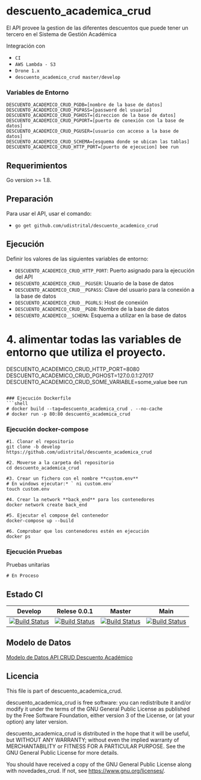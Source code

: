 
# descuento_academica_crud
El API provee la gestion de las diferentes descuentos que puede tener un tercero en el Sistema de Gestión Académica


Integración con

 - `CI`
 - `AWS Lambda - S3`
 - `Drone 1.x`
 - `descuento_academico_crud master/develop`


### Variables de Entorno
```shell
DESCUENTO_ACADEMICO_CRUD_PGDB=[nombre de la base de datos]
DESCUENTO_ACADEMICO_CRUD_PGPASS=[password del usuario]
DESCUENTO_ACADEMICO_CRUD_PGHOST=[direccion de la base de datos]
DESCUENTO_ACADEMICO_CRUD_PGPORT=[puerto de conexión con la base de datos]
DESCUENTO_ACADEMICO_CRUD_PGUSER=[usuario con acceso a la base de datos]
DESCUENTO_ACADEMICO_CRUD_SCHEMA=[esquema donde se ubican las tablas]
DESCUENTO_ACADEMICO_CRUD_HTTP_PORT=[puerto de ejecucion] bee run
```

## Requerimientos
Go version >= 1.8.


## Preparación
Para usar el API, usar el comando:

 - `go get github.com/udistrital/descuento_academico_crud`

## Ejecución
Definir los valores de las siguientes variables de entorno:

 - `DESCUENTO_ACADEMICO_CRUD_HTTP_PORT`: Puerto asignado para la ejecución del API
 - `DESCUENTO_ACADEMICO_CRUD__PGUSER`: Usuario de la base de datos
 - `DESCUENTO_ACADEMICO_CRUD__PGPASS`: Clave del usuario para la conexión a la base de datos  
 - `DESCUENTO_ACADEMICO_CRUD__PGURLS`: Host de conexión
 - `DESCUENTO_ACADEMICO_CRUD__PGDB`: Nombre de la base de datos
 - `DESCUENTO_ACADEMICO__SCHEMA`: Esquema a utilizar en la base de datos


# 4. alimentar todas las variables de entorno que utiliza el proyecto.
DESCUENTO_ACADEMICO_CRUD_HTTP_PORT=8080 DESCUENTO_ACADEMICO_CRUD_PGHOST=127.0.0.1:27017 DESCUENTO_ACADEMICO_CRUD_SOME_VARIABLE=some_value bee run
```

### Ejecución Dockerfile
```shell
# docker build --tag=descuento_academica_crud . --no-cache
# docker run -p 80:80 descuento_academica_crud
```

### Ejecución docker-compose
```shell
#1. Clonar el repositorio
git clone -b develop https://github.com/udistrital/descuento_academica_crud

#2. Moverse a la carpeta del repositorio
cd descuento_academica_crud

#3. Crear un fichero con el nombre **custom.env**
# En windows ejecutar:* ` ni custom.env`
touch custom.env

#4. Crear la network **back_end** para los contenedores
docker network create back_end

#5. Ejecutar el compose del contenedor
docker-compose up --build

#6. Comprobar que los contenedores estén en ejecución
docker ps
```

### Ejecución Pruebas

Pruebas unitarias
```shell
# En Proceso
```
## Estado CI

| Develop | Relese 0.0.1 | Master | Main |
| -- | -- | -- | -- |
| [![Build Status](https://hubci.portaloas.udistrital.edu.co/api/badges/udistrital/descuento_academico_crud/status.svg?ref=refs/heads/develop)](https://hubci.portaloas.udistrital.edu.co/udistrital/descuento_academico_crud) | [![Build Status](https://hubci.portaloas.udistrital.edu.co/api/badges/udistrital/descuento_academico_crud/status.svg?ref=refs/heads/release/0.0.1)](https://hubci.portaloas.udistrital.edu.co/udistrital/descuento_academico_crud) | [![Build Status](https://hubci.portaloas.udistrital.edu.co/api/badges/udistrital/descuento_academico_crud/status.svg)](https://hubci.portaloas.udistrital.edu.co/udistrital/descuento_academico_crud) | [![Build Status](https://hubci.portaloas.udistrital.edu.co/api/badges/udistrital/descuento_academico_crud/status.svg?ref=refs/heads/main)](https://hubci.portaloas.udistrital.edu.co/udistrital/descuento_academico_crud) |


## Modelo de Datos
[Modelo de Datos API CRUD Descuento Académico](https://github.com/planesticud/descuento_academico_crud/blob/develop/modelo_descuento_academico_crud.png)


## Licencia

This file is part of descuento_academica_crud.

descuento_academica_crud is free software: you can redistribute it and/or modify it under the terms of the GNU General Public License as published by the Free Software Foundation, either version 3 of the License, or (at your option) any later version.

descuento_academica_crud is distributed in the hope that it will be useful, but WITHOUT ANY WARRANTY; without even the implied warranty of MERCHANTABILITY or FITNESS FOR A PARTICULAR PURPOSE. See the GNU General Public License for more details.

You should have received a copy of the GNU General Public License along with novedades_crud. If not, see https://www.gnu.org/licenses/.

